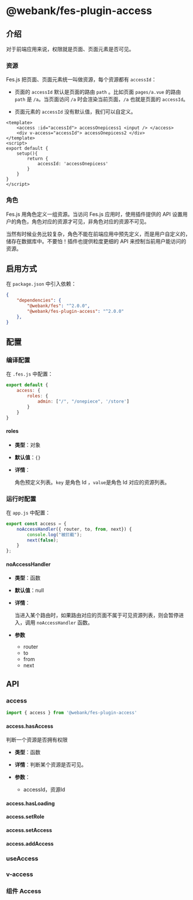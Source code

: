 # @webank/fes-plugin-access



## 介绍
对于前端应用来说，权限就是页面、页面元素是否可见。

### 资源
Fes.js 把页面、页面元素统一叫做资源，每个资源都有 `accessId`：
- 页面的 `accessId` 默认是页面的路由 `path` 。比如页面 `pages/a.vue` 的路由 `path` 是 `/a`。当页面访问 `/a` 时会渲染当前页面，`/a` 也就是页面的 `accessId`。
  
- 页面元素的 `accessId` 没有默认值，我们可以自定义。
```vue
<template>
    <access :id="accessId"> accessOnepicess1 <input /> </access>
    <div v-access="accessId"> accessOnepicess2 </div>
</template>
<script>
export default {
    setup(){
        return {
            accessId: 'accessOnepicess'
        }
    }
}
</script>
```

### 角色
Fes.js 用角色定义一组资源。当访问 Fes.js 应用时，使用插件提供的 API 设置用户的角色，角色对应的资源才可见，非角色对应的资源不可见。


当然有时候业务比较复杂，角色不能在前端应用中预先定义，而是用户自定义的，储存在数据库中。不要怕！插件也提供粒度更细的 API 来控制当前用户能访问的资源。

## 启用方式
在 `package.json` 中引入依赖：
```json
{
    "dependencies": {
        "@webank/fes": "^2.0.0",
        "@webank/fes-plugin-access": "^2.0.0"
    },
}
```

## 配置

### 编译配置
在 `.fes.js` 中配置：
```js
export default {
    access: {
        roles: {
            admin: ["/", "/onepiece", '/store']
        }
    }
}
```

#### roles
- **类型**：对象
  
- **默认值**：`{}`

- **详情**：     
  
  角色预定义列表。`key` 是角色 Id ，`value`是角色 Id 对应的资源列表。


### 运行时配置
在 `app.js` 中配置：
```js
export const access = {
    noAccessHandler({ router, to, from, next}) {
        console.log("被拦截");
        next(false);
    }
};

```
#### noAccessHandler
- **类型**：函数
  
- **默认值**：null

- **详情**：     
  
  当进入某个路由时，如果路由对应的页面不属于可见资源列表，则会暂停进入，调用 `noAccessHandler` 函数。
- **参数**
  - router
  - to
  - from
  - next

## API

### access
```js
import { access } from '@webank/fes-plugin-access'
```

#### access.hasAccess
判断一个资源是否拥有权限

- **类型**：函数
  
- **详情**：判断某个资源是否可见。
- **参数**：
  - accessId，资源Id

#### access.hasLoading


#### access.setRole

#### access.setAccess
    
#### access.addAccess

### useAccess

### v-access

### 组件 Access
